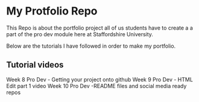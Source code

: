 # My Protfolio Repo
This Repo is about the portfolio project all of us students have to create a a part of the pro dev module here at Staffordshire University.

Below are the tutorials I have followed in order to make my portfolio.


## Tutorial videos
Week 8 Pro Dev - Getting your project onto github
Week 9 Pro Dev - HTML Edit part 1 video
Week 10 Pro Dev -README files and social media ready repos
